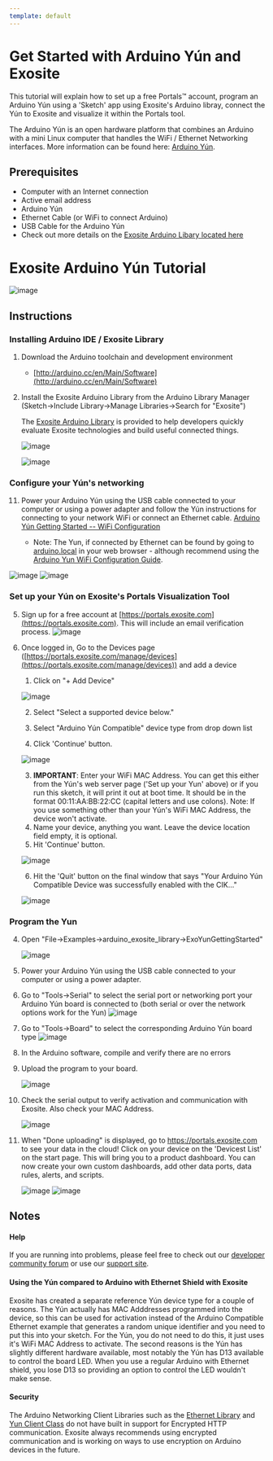 ```yaml
---
template: default
---
```


# Get Started with Arduino Yún and Exosite

This tutorial will explain how to set up a free Portals™ account, program an Arduino Yún using a 'Sketch' app using Exosite's Arduino libray, connect the Yún to Exosite and visualize it within the Portals tool.

The Arduino Yún is an open hardware platform that combines an Arduino with a mini Linux computer that handles the WiFi / Ethernet Networking interfaces.  More information can be found here: [Arduino Yún](https://www.arduino.cc/en/Main/ArduinoBoardYun).  

## Prerequisites

* Computer with an Internet connection
* Active email address
* Arduino Yún
* Ethernet Cable (or WiFi to connect Arduino)
* USB Cable for the Arduino Yún
* Check out more details on the [Exosite Arduino Libary located here](https://github.com/exosite-garage/arduino_exosite_library)

Exosite Arduino Yún Tutorial
====================================

![image](extras/YunParts.png)


## Instructions
### Installing Arduino IDE / Exosite Library

1. Download the Arduino toolchain and development environment

    * [http://arduino.cc/en/Main/Software](http://arduino.cc/en/Main/Software)

2. Install the Exosite Arduino Library from the Arduino Library Manager (Sketch->Include Library->Manage Libraries->Search for "Exosite")

   The [Exosite Arduino Library](https://github.com/exosite-garage/arduino_exosite_library) is provided to help developers quickly evaluate Exosite technologies and build useful connected things.

	![image](extras/LibraryManager_1.png)

	![image](extras/LibraryManager_Exosite.png)

### Configure your Yún's networking
11. Power your Arduino Yún using the USB cable connected to your computer or using a power adapter and follow the Yún instructions for connecting to your network WiFi or connect an Ethernet cable.  [Arduino Yún Getting Started -- WiFi Configuration](https://www.arduino.cc/en/Guide/ArduinoYun#toc14)

    * Note: The Yun, if connected by Ethernet can be found by going to [arduino.local](arduino.local) in your web browser - although recommend using the [Arduino Yun WiFi Configuration Guide](https://www.arduino.cc/en/Guide/ArduinoYun#toc14).

   ![image](extras/finding_arduino_on_network.png)
   ![image](extras/setting-yun-wifi-config.png)


### Set up your Yún on Exosite's Portals Visualization Tool

5. Sign up for a free account at [https://portals.exosite.com](https://portals.exosite.com).  This will include an email verification process.
 ![image](extras/sign-up.png)


6. Once logged in, Go to the Devices page ([https://portals.exosite.com/manage/devices](https://portals.exosite.com/manage/devices)) and add a device

	1. Click on "+ Add Device"

	![image](extras/add-device.png)

	2. Select "Select a supported device below."

	3. Select "Arduino Yún Compatible" device type from drop down list
	4. Click 'Continue' button.

	![image](extras/add-device-yun-type.png)

	3. **IMPORTANT**: Enter your WiFi MAC Address.  You can get this either from the Yún's web server page ('Set up your Yun' above) or if you run this sketch, it will print it out at boot time.  It should be in the format 00:11:AA:BB:22:CC (capital letters and use colons).  Note: If you use something other than your Yún's WiFi MAC Address, the device won't activate.
	4. Name your device, anything you want.  Leave the device location field empty, it is optional.
	5. Hit 'Continue' button.

	![image](extras/add-dev-yun-mac.png)

	6. Hit the 'Quit' button on the final window that says "Your Arduino Yún Compatible Device was successfully enabled with the CIK..."

	![image](extras/add-device-done.png)

### Program the Yun

4. Open "File->Examples->arduino_exosite_library->ExoYunGettingStarted"

	![image](extras/open_example_sketch.png)

11. Power your Arduino Yún using the USB cable connected to your computer or using a power adapter.

12. Go to "Tools->Serial" to select the serial port or networking port your Arduino Yún board is connected to (both serial or over the network options work for the Yun)
   ![image](extras/choose-board.png)

13. Go to "Tools->Board" to select the corresponding Arduino Yún board type
   ![image](extras/choose-port.png)

14. In the Arduino software, compile and verify there are no errors

15. Upload the program to your board.

    ![image](extras/download.png)

15. Check the serial output to verify activation and communication with Exosite.  Also check your MAC Address.

    ![image](extras/serial_output.png)

16. When "Done uploading" is displayed, go to https://portals.exosite.com to see your data in the cloud!  Click on your device on the 'Devicest List' on the start page.  This will bring you to a product dashboard.  You can now create your own custom dashboards, add other data ports, data rules, alerts, and scripts.

    ![image](extras/click-device.png)
    ![image](extras/yun-dashboard.png)



## Notes
#### Help
If you are running into problems, please feel free to check out our [developer community forum](https://community.exosite.com/c/hardware-platforms) or use our [support site](https://support.exosite.com).


#### Using the Yún compared to Arduino with Ethernet Shield with Exosite
Exosite has created a separate reference Yún device type for a couple of reasons.
The Yún actually has MAC Adddresses programmed into the device, so this can be used
for activation instead of the Arduino Compatible Ethernet example that generates a random unique identifier and you need to put this into your sketch.  For the Yún, you do not need to do this, it just uses it's WiFi MAC Address to activate.  The second reasons is the Yún has slightly different hardware available, most notably the Yún has D13 available to control the board LED.  When you use a regular Arduino with Ethernet shield, you lose D13 so providing an option to control the LED wouldn't make sense.

#### Security
The Arduino Networking Client Libraries such as the [Ethernet Library](https://www.arduino.cc/en/Reference/Ethernet) and [Yun Client Class](https://www.arduino.cc/en/Reference/YunBridgeLibrary) do not have built in support for Encrypted HTTP communication.  Exosite always recommends using encrypted communication and is working on ways to use encryption on Arduino devices in the future.  

